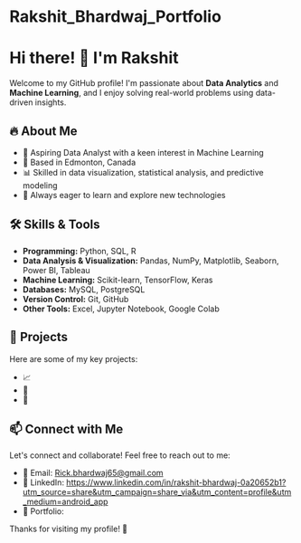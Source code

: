 # Rakshit_Bhardwaj_Portfolio
# Hi there! 👋 I'm Rakshit

Welcome to my GitHub profile! I'm passionate about **Data Analytics** and **Machine Learning**, and I enjoy solving real-world problems using data-driven insights. 

## 🔥 About Me
- 🎯 Aspiring Data Analyst with a keen interest in Machine Learning
- 📍 Based in Edmonton, Canada
- 📊 Skilled in data visualization, statistical analysis, and predictive modeling
- 🚀 Always eager to learn and explore new technologies

## 🛠 Skills & Tools
- **Programming:** Python, SQL, R
- **Data Analysis & Visualization:** Pandas, NumPy, Matplotlib, Seaborn, Power BI, Tableau
- **Machine Learning:** Scikit-learn, TensorFlow, Keras
- **Databases:** MySQL, PostgreSQL
- **Version Control:** Git, GitHub
- **Other Tools:** Excel, Jupyter Notebook, Google Colab

## 📌 Projects
Here are some of my key projects:

- 📈 
- 🏥 
- 🚗 

## 📫 Connect with Me
Let's connect and collaborate! Feel free to reach out to me:
- 📧 Email: Rick.bhardwaj65@gmail.com
- 💼 LinkedIn: https://www.linkedin.com/in/rakshit-bhardwaj-0a20652b1?utm_source=share&utm_campaign=share_via&utm_content=profile&utm_medium=android_app
- 📝 Portfolio:

Thanks for visiting my profile! 🚀
